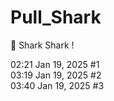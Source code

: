 # Pull_Shark
🦈 Shark Shark !

02:21   Jan 19, 2025 #1 <br>
03:19   Jan 19, 2025 #2 <br>
03:40   Jan 19, 2025 #3 <br>
